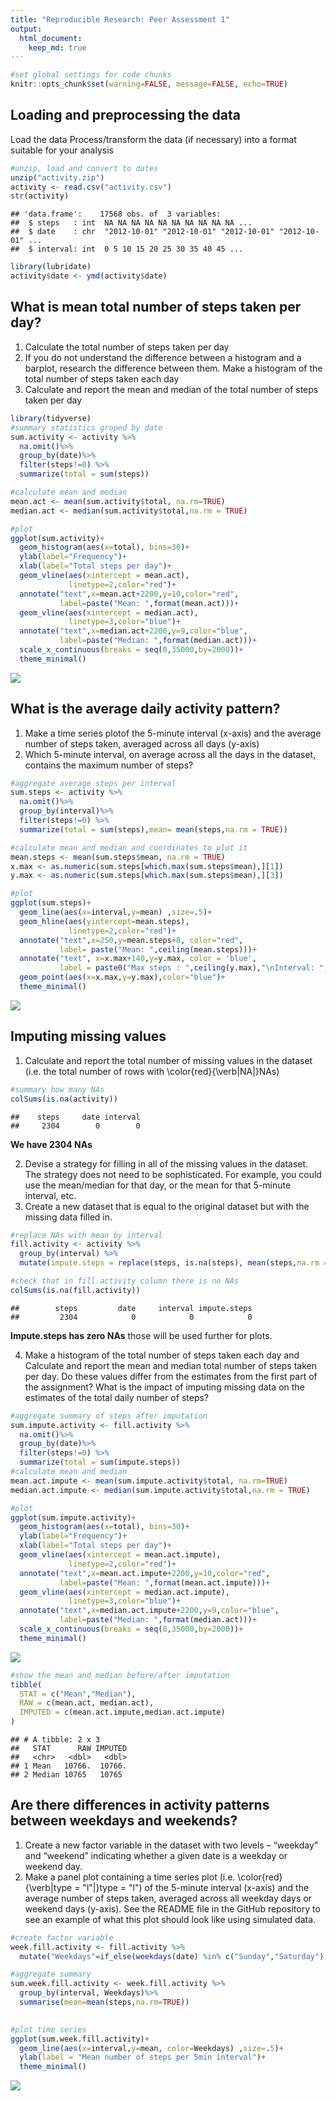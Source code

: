 ```yaml
---
title: "Reproducible Research: Peer Assessment 1"
output: 
  html_document:
    keep_md: true
---
```


```r
#set global settings for code chunks
knitr::opts_chunk$set(warning=FALSE, message=FALSE, echo=TRUE)
```

## Loading and preprocessing the data
Load the data 
Process/transform the data (if necessary) into a format suitable for your analysis

```r
#unzip, load and convert to dates
unzip("activity.zip")
activity <- read.csv("activity.csv")
str(activity)
```

```
## 'data.frame':	17568 obs. of  3 variables:
##  $ steps   : int  NA NA NA NA NA NA NA NA NA NA ...
##  $ date    : chr  "2012-10-01" "2012-10-01" "2012-10-01" "2012-10-01" ...
##  $ interval: int  0 5 10 15 20 25 30 35 40 45 ...
```

```r
library(lubridate)
activity$date <- ymd(activity$date)
```


## What is mean total number of steps taken per day? 

1. Calculate the total number of steps taken per day
2. If you do not understand the difference between a histogram and a barplot, research the difference between them. Make a histogram of the total number of steps taken each day
3. Calculate and report the mean and median of the total number of steps taken per day

```r
library(tidyverse)
#summary statistics groped by date
sum.activity <- activity %>%
  na.omit()%>%
  group_by(date)%>%
  filter(steps!=0) %>%
  summarize(total = sum(steps))

#calculate mean and median
mean.act <- mean(sum.activity$total, na.rm=TRUE)
median.act <- median(sum.activity$total,na.rm = TRUE)

#plot
ggplot(sum.activity)+
  geom_histogram(aes(x=total), bins=30)+
  ylab(label="Frequency")+
  xlab(label="Total steps per day")+
  geom_vline(aes(xintercept = mean.act),
             linetype=2,color="red")+
  annotate("text",x=mean.act+2200,y=10,color="red",
           label=paste("Mean: ",format(mean.act)))+
  geom_vline(aes(xintercept = median.act),
             linetype=3,color="blue")+
  annotate("text",x=median.act+2200,y=9,color="blue",
           label=paste("Median: ",format(median.act)))+
  scale_x_continuous(breaks = seq(0,35000,by=2000))+
  theme_minimal()
```

![](PA1_template_files/figure-html/total_steps-1.png)<!-- -->



## What is the average daily activity pattern? 

1. Make a time series plotof the 5-minute interval (x-axis) and the average number of steps taken, averaged across all days (y-axis)
2. Which 5-minute interval, on average across all the days in the dataset, contains the maximum number of steps?

```r
#aggregate average steps per interval
sum.steps <- activity %>%
  na.omit()%>%
  group_by(interval)%>%
  filter(steps!=0) %>%
  summarize(total = sum(steps),mean= mean(steps,na.rm = TRUE))

#calculate mean and median and coordinates to plot it
mean.steps <- mean(sum.steps$mean, na.rm = TRUE)
x.max <- as.numeric(sum.steps[which.max(sum.steps$mean),][1])
y.max <- as.numeric(sum.steps[which.max(sum.steps$mean),][3])

#plot
ggplot(sum.steps)+
  geom_line(aes(x=interval,y=mean) ,size=.5)+
  geom_hline(aes(yintercept=mean.steps),
             linetype=2,color="red")+
  annotate("text",x=250,y=mean.steps+8, color="red",
           label= paste("Mean: ",ceiling(mean.steps)))+
  annotate("text", x=x.max+140,y=y.max, color = 'blue',
           label = paste0("Max steps : ",ceiling(y.max),"\nInterval: ",ceiling(x.max)))+
  geom_point(aes(x=x.max,y=y.max),color="blue")+
  theme_minimal()
```

![](PA1_template_files/figure-html/average_per_interval-1.png)<!-- -->

## Imputing missing values

1. Calculate and report the total number of missing values in the dataset (i.e. the total number of rows with \color{red}{\verb|NA|}NAs)

```r
#summary how many NAs
colSums(is.na(activity))
```

```
##    steps     date interval 
##     2304        0        0
```
**We have 2304 NAs**

2. Devise a strategy for filling in all of the missing values in the dataset. The strategy does not need to be sophisticated. For example, you could use the mean/median for that day, or the mean for that 5-minute interval, etc.
3. Create a new dataset that is equal to the original dataset but with the missing data filled in.

```r
#replace NAs with mean by interval
fill.activity <- activity %>%
  group_by(interval) %>%
  mutate(impute.steps = replace(steps, is.na(steps), mean(steps,na.rm = TRUE)))

#check that in fill.activity column there is no NAs
colSums(is.na(fill.activity))
```

```
##        steps         date     interval impute.steps 
##         2304            0            0            0
```
**Impute.steps has zero NAs** those will be used further for plots.


4. Make a histogram of the total number of steps taken each day and Calculate and report the mean and median total number of steps taken per day. Do these values differ from the estimates from the first part of the assignment? What is the impact of imputing missing data on the estimates of the total daily number of steps?

```r
#aggregate summary of steps after imputation
sum.impute.activity <- fill.activity %>%
  na.omit()%>%
  group_by(date)%>%
  filter(steps!=0) %>%
  summarize(total = sum(impute.steps))
#calculate mean and median
mean.act.impute <- mean(sum.impute.activity$total, na.rm=TRUE)
median.act.impute <- median(sum.impute.activity$total,na.rm = TRUE)

#plot
ggplot(sum.impute.activity)+
  geom_histogram(aes(x=total), bins=30)+
  ylab(label="Frequency")+
  xlab(label="Total steps per day")+
  geom_vline(aes(xintercept = mean.act.impute),
             linetype=2,color="red")+
  annotate("text",x=mean.act.impute+2200,y=10,color="red",
           label=paste("Mean: ",format(mean.act.impute)))+
  geom_vline(aes(xintercept = median.act.impute),
             linetype=3,color="blue")+
  annotate("text",x=median.act.impute+2200,y=9,color="blue",
           label=paste("Median: ",format(median.act)))+
  scale_x_continuous(breaks = seq(0,35000,by=2000))+
  theme_minimal()
```

![](PA1_template_files/figure-html/unnamed-chunk-1-1.png)<!-- -->


```r
#show the mean and median before/after imputation
tibble(
  STAT = c("Mean","Median"),
  RAW = c(mean.act, median.act),
  IMPUTED = c(mean.act.impute,median.act.impute)
)
```

```
## # A tibble: 2 x 3
##   STAT      RAW IMPUTED
##   <chr>   <dbl>   <dbl>
## 1 Mean   10766.  10766.
## 2 Median 10765   10765
```

## Are there differences in activity patterns between weekdays and weekends? 

1. Create a new factor variable in the dataset with two levels – “weekday” and “weekend” indicating whether a given date is a weekday or weekend day.
2. Make a panel plot containing a time series plot (i.e. \color{red}{\verb|type = "l"|}type = "l") of the 5-minute interval (x-axis) and the average number of steps taken, averaged across all weekday days or weekend days (y-axis). See the README file in the GitHub repository to see an example of what this plot should look like using simulated data. 

```r
#create factor variable
week.fill.activity <- fill.activity %>%
  mutate("Weekdays"=if_else(weekdays(date) %in% c("Sunday","Saturday"),"Weekend","Working"))

#aggregate summary
sum.week.fill.activity <- week.fill.activity %>%
  group_by(interval, Weekdays)%>%
  summarise(mean=mean(steps,na.rm=TRUE))
  

#plot time series
ggplot(sum.week.fill.activity)+
  geom_line(aes(x=interval,y=mean, color=Weekdays) ,size=.5)+
  ylab(label = "Mean number of steps per 5min interval")+
  theme_minimal()
```

![](PA1_template_files/figure-html/weekend-1.png)<!-- -->
